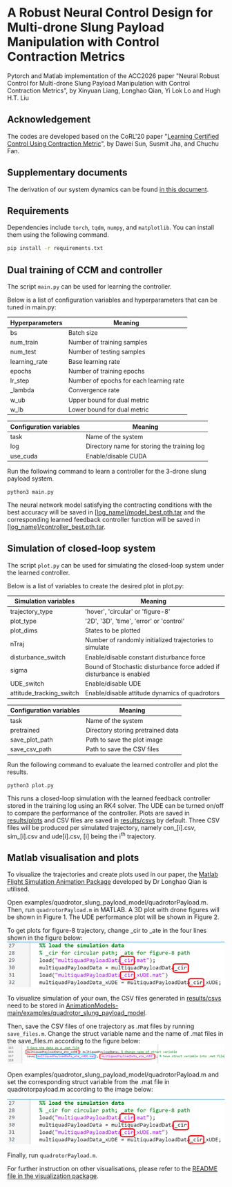 # A Robust Neural Control Design for Multi-drone Slung Payload Manipulation with Control Contraction Metrics
Pytorch and Matlab implementation of the ACC2026 paper "Neural Robust Control for Multi-drone Slung Payload Manipulation with Control Contraction Metrics", by Xinyuan Liang, Longhao Qian, Yi Lok Lo and Hugh H.T. Liu

## Acknowledgement
The codes are developed based on the CoRL'20 paper "[Learning Certified Control Using Contraction Metric](https://arxiv.org/abs/2011.12569)", by Dawei Sun, Susmit Jha, and Chuchu Fan.

## Supplementary documents
The derivation of our system dynamics can be found [in this document]().

## Requirements
Dependencies include ```torch```, ```tqdm```, ```numpy```, and ```matplotlib```. You can install them using the following command.
```bash
pip install -r requirements.txt
```

## Dual training of CCM and controller
The script ```main.py``` can be used for learning the controller.

Below is a list of configuration variables and hyperparameters that can be tuned in main.py:

| Hyperparameters | Meaning |
| ------------- | ------------- |
| bs | Batch size |
| num_train | Number of training samples |
| num_test | Number of testing samples |
| learning_rate| Base learning rate |
| epochs | Number of training epochs |
| lr_step | Number of epochs for each learning rate |
| _lambda | Convergence rate |
| w_ub | Upper bound for dual metric |
| w_lb | Lower bound for dual metric |

| Configuration variables | Meaning |
| ------------- | ------------- |
| task | Name of the system |
| log | Directory name for storing the training log |
| use_cuda | Enable/disable CUDA |

Run the following command to learn a controller for the 3-drone slung payload system.
```
python3 main.py
```
The neural network model satisfying the contracting conditions with the best accuracy will be saved in [[log_name]/model_best.pth.tar](log_MUAV_point_mass_constrained/model_best.pth.tar) and the corresponding learned feedback controller function will be saved in [[log_name]/controller_best.pth.tar](log_MUAV_point_mass_constrained/controller_best.pth.tar). 

## Simulation of closed-loop system
The script ```plot.py``` can be used for simulating the closed-loop system under the learned controller. 

Below is a list of variables to create the desired plot in plot.py:

| Simulation variables | Meaning |
| ------------- | ------------- |
| trajectory_type | 'hover', 'circular' or 'figure-8' |
| plot_type | '2D', '3D', 'time', 'error' or 'control' |
| plot_dims | States to be plotted |
| nTraj | Number of randomly initialized trajectories to simulate |
| disturbance_switch | Enable/disable constant disturbance force |
| sigma | Bound of Stochastic disturbance force added if disturbance is enabled |
| UDE_switch | Enable/disable UDE | 
| attitude_tracking_switch | Enable/disable attitude dynamics of quadrotors |

| Configuration variables | Meaning |
| ------------- | ------------- |
| task | Name of the system |
| pretrained | Directory storing pretrained data |
| save_plot_path | Path to save the plot image |
| save_csv_path | Path to save the CSV files |

Run the following command to evaluate the learned controller and plot the results.
```
python3 plot.py
```

This runs a closed-loop simulation with the learned feedback controller stored in the training log using an RK4 solver. The UDE can be turned on/off to compare the performance of the controller. Plots are saved in [results/plots](results/plots) and CSV files are saved in [results/csvs](results/csvs) by default. Three CSV files will be produced per simulated trajectory, namely con_[i].csv, sim_[i].csv and ude[i].csv, [i] being the i<sup>th</sup> trajectory. 

## Matlab visualisation and plots
To visualize the trajectories and create plots used in our paper, the [Matlab Flight Simulation Animation Package](https://github.com/LonghaoQian/AnimationModels/tree/main) developed by Dr Longhao Qian is utilised. 

Open examples/quadrotor_slung_payload_model/quadrotorPayload.m. 
Then, run ```quadrotorPayload.m``` in MATLAB. A 3D plot with drone figures will be shown in Figure 1. The UDE performance plot will be shown in Figure 2.

To get plots for figure-8 trajectory, change _cir to _ate in the four lines shown in the figure below:  
<img src="AnimationModels-main/figures/quad_struct.png" alt="Use specified struct variable" width="530"/>

To visualize simulation of your own, the CSV files generated in [results/csvs](results/csvs) need to be stored in [AnimationModels-main/examples/quadrotor_slung_payload_model](AnimationModels-main/examples/quadrotor_slung_payload_model). 

Then, save the CSV files of one trajectory as .mat files by running ```save_files.m```. 
Change the struct variable name and the name of .mat files in the save_files.m according to the figure below:
![How to save struct variable](AnimationModels-main/figures/save_file.png)

Open examples/quadrotor_slung_payload_model/quadrotorPayload.m and set the corresponding struct variable from the .mat file in quadrotorpayload.m according to the image below:

<img src="AnimationModels-main/figures/quad_struct.png" alt="Use specified struct variable" width="530"/>

Finally, run ```quadrotorPayload.m```.

For further instruction on other visualisations, please refer to the [README file in the visualization package](AnimationModels-main/README.md).
